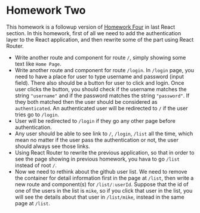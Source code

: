 # Homework Two

This homework is a followup version of [Homework Four](../part11/homework-4.md) in last React section. In this homework, first of all we need to add the authentication layer to the React application, and then rewrite some of the part using React Router.

* Write another route and component for route `/`, simply showing some text like `Home Page`.
* Write another route and component for route `/login`. In `/login` page, you need to have a place for user to type username and password (input field). There also should be a button for user to click and login. Once user clicks the button, you should check if the username matches the string `"username"` and if the password matches the string `"password"`. If they both matched then the user should be considered as `authenticated`. An authenticated user will be redirected to `/` if the user tries go to `/login`.
* User will be redirected to `/login` if they go any other page before authentication.
* Any user should be able to see link to `/`, `/login`, `/list` all the time, which mean no matter if the user pass the authentication or not, the user should always see those links.
* Using React Router to rewrite the previous application, so that in order to see the page showing in previous homework, you hava to go `/list` instead of root `/`.
* Now we need to rethink about the github user list. We need to remove the container for detail information first in the page at `/list`, then write a new route and component(s) for `/list/:userId`. Suppose that the id of one of the users in the list is `mike`, so if you click that user in the list, you will see the details about that user in `/list/mike`, instead in the same page at `/list`.
